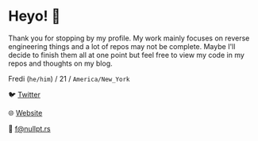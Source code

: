 # Heyo! 👋
Thank you for stopping by my profile. My work mainly focuses on
reverse engineering things and a lot of repos may not be complete.
Maybe I'll decide to finish them all at one point but feel free to
view my code in my repos and thoughts on my blog.

Fredi (`he/him`) / 21 / `America/New_York`

🐦 [Twitter](https://www.twitter.com/blastbots/)

🌐 [Website](https://nullpt.rs/)

📧 f@nullpt.rs

